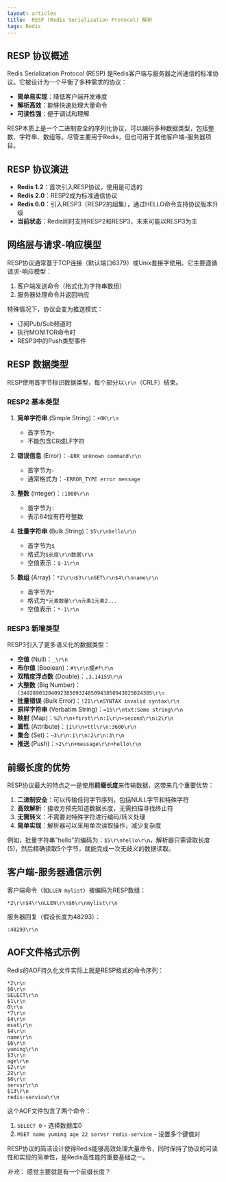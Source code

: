 ```yaml
---
layout: articles
title:  RESP (Redis Serialization Protocol) 解析
tags: Redis
---
```


## RESP 协议概述

Redis Serialization Protocol (RESP) 是Redis客户端与服务器之间通信的标准协议。它被设计为一个平衡了多种需求的协议：

- **简单易实现**：降低客户端开发难度
- **解析高效**：能够快速处理大量命令
- **可读性强**：便于调试和理解

RESP本质上是一个二进制安全的序列化协议，可以编码多种数据类型，包括整数、字符串、数组等。尽管主要用于Redis，但也可用于其他客户端-服务器项目。

## RESP 协议演进

- **Redis 1.2**：首次引入RESP协议，使用是可选的
- **Redis 2.0**：RESP2成为标准通信协议
- **Redis 6.0**：引入RESP3（RESP2的超集），通过HELLO命令支持协议版本升级
- **当前状态**：Redis同时支持RESP2和RESP3，未来可能以RESP3为主

## 网络层与请求-响应模型

RESP协议通常基于TCP连接（默认端口6379）或Unix套接字使用。它主要遵循请求-响应模型：

1. 客户端发送命令（格式化为字符串数组）
2. 服务器处理命令并返回响应

特殊情况下，协议会变为推送模式：
- 订阅Pub/Sub频道时
- 执行MONITOR命令时
- RESP3中的Push类型事件

## RESP 数据类型

RESP使用首字节标识数据类型，每个部分以`\r\n`（CRLF）结束。

### RESP2 基本类型

1. **简单字符串** (Simple String)：`+OK\r\n`
   - 首字节为`+`
   - 不能包含CR或LF字符

2. **错误信息** (Error)：`-ERR unknown command\r\n`
   - 首字节为`-`
   - 通常格式为：`-ERROR_TYPE error message`

3. **整数** (Integer)：`:1000\r\n`
   - 首字节为`:`
   - 表示64位有符号整数

4. **批量字符串** (Bulk String)：`$5\r\nhello\r\n`
   - 首字节为`$`
   - 格式为`$长度\r\n数据\r\n`
   - 空值表示：`$-1\r\n`

5. **数组** (Array)：`*2\r\n$3\r\nGET\r\n$4\r\nname\r\n`
   - 首字节为`*`
   - 格式为`*元素数量\r\n元素1元素2...`
   - 空值表示：`*-1\r\n`

### RESP3 新增类型

RESP3引入了更多语义化的数据类型：

- **空值** (Null)：`_\r\n`
- **布尔值** (Boolean)：`#t\r\n`或`#f\r\n`
- **双精度浮点数** (Double)：`,3.14159\r\n`
- **大整数** (Big Number)：`(3492890328409238509324850943850943825024385\r\n`
- **批量错误** (Bulk Error)：`!21\r\nSYNTAX invalid syntax\r\n`
- **原样字符串** (Verbatim String)：`=15\r\ntxt:Some string\r\n`
- **映射** (Map)：`%2\r\n+first\r\n:1\r\n+second\r\n:2\r\n`
- **属性** (Attribute)：`|1\r\n+ttl\r\n:3600\r\n`
- **集合** (Set)：`~3\r\n:1\r\n:2\r\n:3\r\n`
- **推送** (Push)：`>2\r\n+message\r\n+hello\r\n`

## 前缀长度的优势

RESP协议最大的特点之一是使用**前缀长度**来传输数据，这带来几个重要优势：

1. **二进制安全**：可以传输任何字节序列，包括NULL字节和特殊字符
2. **高效解析**：接收方预先知道数据长度，无需扫描寻找终止符
3. **无需转义**：不需要对特殊字符进行编码/转义处理
4. **简单实现**：解析器可以采用单次读取操作，减少复杂度

例如，批量字符串"hello"的编码为：`$5\r\nhello\r\n`，解析器只需读取长度(5)，然后精确读取5个字节，就能完成一次无歧义的数据读取。

## 客户端-服务器通信示例

客户端命令（如`LLEN mylist`）被编码为RESP数组：

```
*2\r\n$4\r\nLLEN\r\n$6\r\nmylist\r\n
```

服务器回复（假设长度为48293）：

```
:48293\r\n
```

## AOF文件格式示例

Redis的AOF持久化文件实际上就是RESP格式的命令序列：

```
*2\r\n
$6\r\n
SELECT\r\n
$1\r\n
0\r\n
*7\r\n
$4\r\n
mset\r\n
$4\r\n
name\r\n
$6\r\n
yuming\r\n
$3\r\n
age\r\n
$2\r\n
22\r\n
$6\r\n
servsr\r\n
$13\r\n
redis-service\r\n
```

这个AOF文件包含了两个命令：
1. `SELECT 0` - 选择数据库0
2. `MSET name yuming age 22 servsr redis-service` - 设置多个键值对

RESP协议的简洁设计使得Redis能够高效处理大量命令，同时保持了协议的可读性和实现的简单性，是Redis高性能的重要基础之一。

*补充*： 感觉主要就是有一个前缀长度？